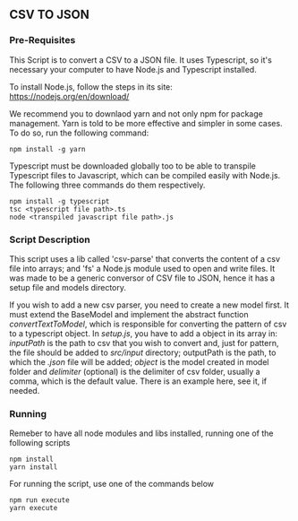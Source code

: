 ## CSV TO JSON 

### **Pre-Requisites**
This Script is to convert a CSV to a JSON file. It uses Typescript, so it's necessary your computer
to have Node.js and Typescript installed.


To install Node.js, follow the steps in its site: https://nodejs.org/en/download/


We recommend you to downlaod yarn and not only npm for package management. Yarn is told to be more effective and simpler in some cases. To do so, run the following command:
```
npm install -g yarn
```

Typescript must be downloaded globally too to be able to transpile Typescript files to Javascript, which can be compiled easily with Node.js. The following three commands do them respectively.
```
npm install -g typescript 
tsc <typescript file path>.ts
node <transpiled javascript file path>.js
```


### **Script Description**
This script uses a lib called 'csv-parse' that converts the content of a csv file into arrays; and 'fs' a Node.js module used to open and write files. It was made to be a generic conversor of CSV file to JSON, hence it has a setup file and models directory. 


If you wish to add a new csv parser, you need to create a new model first. It must extend the BaseModel and implement the abstract function *convertTextToModel*, which is responsible for converting the pattern of csv to a typescript object. In *setup.js*, you have to add a object in its array in: *inputPath* is the path to csv that you wish to convert and, just for pattern, the file should be added to *src/input* directory; outputPath is the path, to which the *.json* file will be added; *object* is the model created in model folder and *delimiter* (optional) is the delimiter of csv folder, usually a comma, which is the default value. There is an example here, see it, if needed.

### **Running**
Remeber to have all node modules and libs installed, running one of the following scripts
```
npm install
yarn install
```
For running the script, use one of the commands below
```
npm run execute
yarn execute
```

